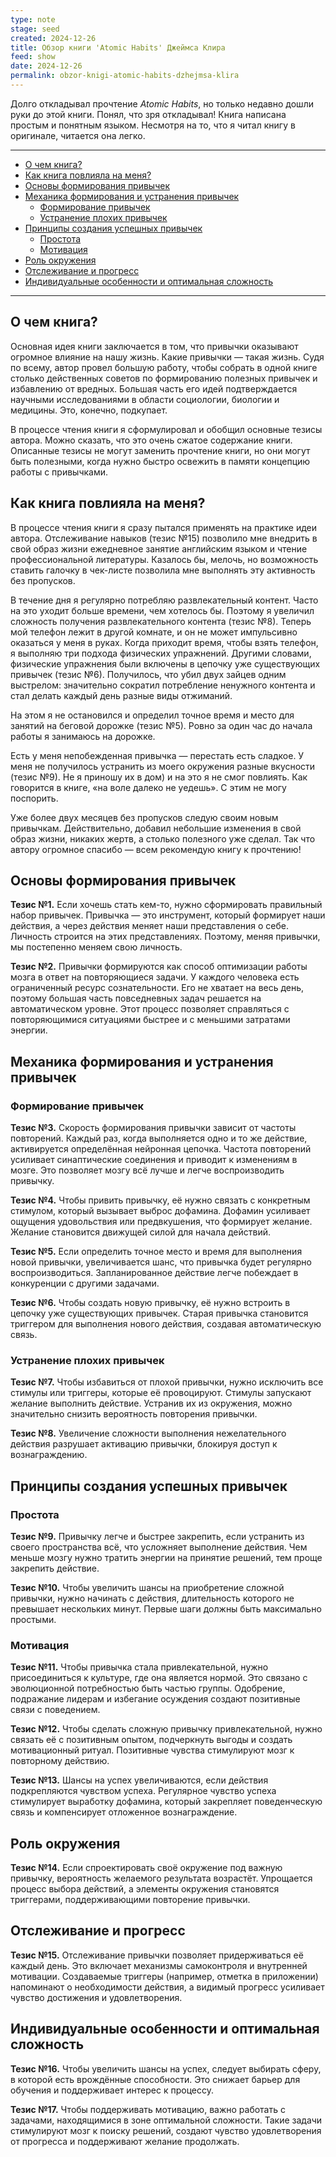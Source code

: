 ```yaml
---
type: note
stage: seed
created: 2024-12-26
title: Обзор книги 'Atomic Habits' Джеймса Клира
feed: show
date: 2024-12-26
permalink: obzor-knigi-atomic-habits-dzhejmsa-klira
---
```

Долго откладывал прочтение _Atomic Habits_, но только недавно дошли руки до этой книги. Понял, что зря откладывал! Книга написана простым и понятным языком. Несмотря на то, что я читал книгу в оригинале, читается она легко.

---

- [О чем книга?](#о-чем-книга)
- [Как книга повлияла на меня?](#как-книга-повлияла-на-меня)
- [Основы формирования привычек](#основы-формирования-привычек)
- [Механика формирования и устранения привычек](#механика-формирования-и-устранения-привычек)
  - [Формирование привычек](#формирование-привычек)
  - [Устранение плохих привычек](#устранение-плохих-привычек)
- [Принципы создания успешных привычек](#принципы-создания-успешных-привычек)
  - [Простота](#простота)
  - [Мотивация](#мотивация)
- [Роль окружения](#роль-окружения)
- [Отслеживание и прогресс](#отслеживание-и-прогресс)
- [Индивидуальные особенности и оптимальная сложность](#индивидуальные-особенности-и-оптимальная-сложность)

---
## О чем книга?
Основная идея книги заключается в том, что привычки оказывают огромное влияние на нашу жизнь. Какие привычки — такая жизнь. Судя по всему, автор провел большую работу, чтобы собрать в одной книге столько действенных советов по формированию полезных привычек и избавлению от вредных. Большая часть его идей подтверждается научными исследованиями в области социологии, биологии и медицины. Это, конечно, подкупает.

В процессе чтения книги я сформулировал и обобщил основные тезисы автора. Можно сказать, что это очень сжатое содержание книги. Описанные тезисы не могут заменить прочтение книги, но они могут быть полезными, когда нужно быстро освежить в памяти концепцию работы с привычками.
## Как книга повлияла на меня?
В процессе чтения книги я сразу пытался применять на практике идеи автора. Отслеживание навыков (тезис №15) позволило мне внедрить в свой образ жизни ежедневное занятие английским языком и чтение профессиональной литературы. Казалось бы, мелочь, но возможность ставить галочку в чек-листе позволила мне выполнять эту активность без пропусков.

В течение дня я регулярно потребляю развлекательный контент. Часто на это уходит больше времени, чем хотелось бы. Поэтому я увеличил сложность получения развлекательного контента (тезис №8). Теперь мой телефон лежит в другой комнате, и он не может импульсивно оказаться у меня в руках. Когда приходит время, чтобы взять телефон, я выполняю три подхода физических упражнений. Другими словами, физические упражнения были включены в цепочку уже существующих привычек (тезис №6). Получилось, что убил двух зайцев одним выстрелом: значительно сократил потребление ненужного контента и стал делать каждый день разные виды отжиманий.

На этом я не остановился и определил точное время и место для занятий на беговой дорожке (тезис №5). Ровно за один час до начала работы я занимаюсь на дорожке.

Есть у меня непобежденная привычка — перестать есть сладкое. У меня не получилось устранить из моего окружения разные вкусности (тезис №9). Не я приношу их в дом) и на это я не смог повлиять. Как говорится в книге, «на воле далеко не уедешь». С этим не могу поспорить.

Уже более двух месяцев без пропусков следую своим новым привычкам. Действительно, добавил небольшие изменения в свой образ жизни, никаких жертв, а столько полезного уже сделал. Так что автору огромное спасибо — всем рекомендую книгу к прочтению!
## Основы формирования привычек

**Тезис №1.** Если хочешь стать кем-то, нужно сформировать правильный набор привычек. Привычка — это инструмент, который формирует наши действия, а через действия меняет наши представления о себе. Личность строится на этих представлениях. Поэтому, меняя привычки, мы постепенно меняем свою личность.

**Тезис №2.** Привычки формируются как способ оптимизации работы мозга в ответ на повторяющиеся задачи. У каждого человека есть ограниченный ресурс сознательности. Его не хватает на весь день, поэтому большая часть повседневных задач решается на автоматическом уровне. Этот процесс позволяет справляться с повторяющимися ситуациями быстрее и с меньшими затратами энергии.
## Механика формирования и устранения привычек

### Формирование привычек

**Тезис №3.** Скорость формирования привычки зависит от частоты повторений. Каждый раз, когда выполняется одно и то же действие, активируется определённая нейронная цепочка. Частота повторений усиливает синаптические соединения и приводит к изменениям в мозге. Это позволяет мозгу всё лучше и легче воспроизводить привычку.

**Тезис №4.** Чтобы привить привычку, её нужно связать с конкретным стимулом, который вызывает выброс дофамина. Дофамин усиливает ощущения удовольствия или предвкушения, что формирует желание. Желание становится движущей силой для начала действий.

**Тезис №5.** Если определить точное место и время для выполнения новой привычки, увеличивается шанс, что привычка будет регулярно воспроизводиться. Запланированное действие легче побеждает в конкуренции с другими задачами.

**Тезис №6.** Чтобы создать новую привычку, её нужно встроить в цепочку уже существующих привычек. Старая привычка становится триггером для выполнения нового действия, создавая автоматическую связь.

### Устранение плохих привычек

**Тезис №7.** Чтобы избавиться от плохой привычки, нужно исключить все стимулы или триггеры, которые её провоцируют. Стимулы запускают желание выполнить действие. Устранив их из окружения, можно значительно снизить вероятность повторения привычки.

**Тезис №8.** Увеличение сложности выполнения нежелательного действия разрушает активацию привычки, блокируя доступ к вознаграждению.

## Принципы создания успешных привычек

### Простота

**Тезис №9.** Привычку легче и быстрее закрепить, если устранить из своего пространства всё, что усложняет выполнение действия. Чем меньше мозгу нужно тратить энергии на принятие решений, тем проще закрепить действие.

**Тезис №10.** Чтобы увеличить шансы на приобретение сложной привычки, нужно начинать с действия, длительность которого не превышает нескольких минут. Первые шаги должны быть максимально простыми.

### Мотивация

**Тезис №11.** Чтобы привычка стала привлекательной, нужно присоединиться к культуре, где она является нормой. Это связано с эволюционной потребностью быть частью группы. Одобрение, подражание лидерам и избегание осуждения создают позитивные связи с поведением.

**Тезис №12.** Чтобы сделать сложную привычку привлекательной, нужно связать её с позитивным опытом, подчеркнуть выгоды и создать мотивационный ритуал. Позитивные чувства стимулируют мозг к повторному действию.

**Тезис №13.** Шансы на успех увеличиваются, если действия подкрепляются чувством успеха. Регулярное чувство успеха стимулирует выработку дофамина, который закрепляет поведенческую связь и компенсирует отложенное вознаграждение.

## Роль окружения

**Тезис №14.** Если спроектировать своё окружение под важную привычку, вероятность желаемого результата возрастёт. Упрощается процесс выбора действий, а элементы окружения становятся триггерами, поддерживающими повторение привычки.

## Отслеживание и прогресс

**Тезис №15.** Отслеживание привычки позволяет придерживаться её каждый день. Это включает механизмы самоконтроля и внутренней мотивации. Создаваемые триггеры (например, отметка в приложении) напоминают о необходимости действия, а видимый прогресс усиливает чувство достижения и удовлетворения.

## Индивидуальные особенности и оптимальная сложность

**Тезис №16.** Чтобы увеличить шансы на успех, следует выбирать сферу, в которой есть врождённые способности. Это снижает барьер для обучения и поддерживает интерес к процессу.

**Тезис №17.** Чтобы поддерживать мотивацию, важно работать с задачами, находящимися в зоне оптимальной сложности. Такие задачи стимулируют мозг к поиску решений, создают чувство удовлетворения от прогресса и поддерживают желание продолжать.

